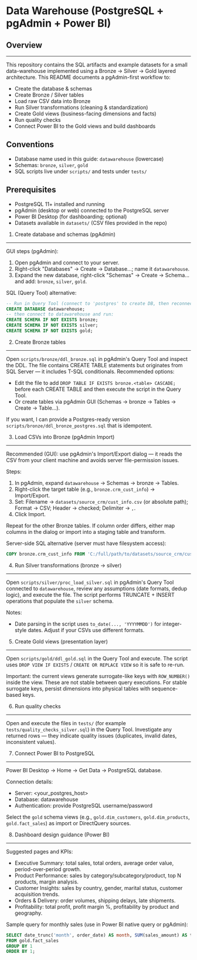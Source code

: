  # **Data Warehouse** (PostgreSQL + pgAdmin + Power BI)

## Overview
---
This repository contains the SQL artifacts and example datasets for a small data-warehouse implemented using a Bronze → Silver → Gold layered architecture. This README documents a pgAdmin-first workflow to:

- Create the database & schemas
- Create Bronze / Silver tables
- Load raw CSV data into Bronze
- Run Silver transformations (cleaning & standardization)
- Create Gold views (business-facing dimensions and facts)
- Run quality checks
- Connect Power BI to the Gold views and build dashboards

Conventions
-----------
- Database name used in this guide: `datawarehouse` (lowercase)
- Schemas: `bronze`, `silver`, `gold`
- SQL scripts live under `scripts/` and tests under `tests/`

Prerequisites
-------------
- PostgreSQL 11+ installed and running
- pgAdmin (desktop or web) connected to the PostgreSQL server
- Power BI Desktop (for dashboarding; optional)
- Datasets available in `datasets/` (CSV files provided in the repo)

1) Create database and schemas (pgAdmin)
---------------------------------------
GUI steps (pgAdmin):

1. Open pgAdmin and connect to your server.
2. Right-click "Databases" → Create → Database...; name it `datawarehouse`.
3. Expand the new database, right-click "Schemas" → Create → Schema... and add: `bronze`, `silver`, `gold`.

SQL (Query Tool) alternative:

```sql
-- Run in Query Tool (connect to 'postgres' to create DB, then reconnect to 'datawarehouse')
CREATE DATABASE datawarehouse;
-- then connect to datawarehouse and run:
CREATE SCHEMA IF NOT EXISTS bronze;
CREATE SCHEMA IF NOT EXISTS silver;
CREATE SCHEMA IF NOT EXISTS gold;
```

2) Create Bronze tables
------------------------
Open `scripts/bronze/ddl_bronze.sql` in pgAdmin's Query Tool and inspect the DDL. The file contains CREATE TABLE statements but originates from SQL Server — it includes T-SQL conditionals. Recommended options:

- Edit the file to add `DROP TABLE IF EXISTS bronze.<table> CASCADE;` before each CREATE TABLE and then execute the script in the Query Tool.
- Or create tables via pgAdmin GUI (Schemas → bronze → Tables → Create → Table...).

If you want, I can provide a Postgres-ready version `scripts/bronze/ddl_bronze_postgres.sql` that is idempotent.

3) Load CSVs into Bronze (pgAdmin Import)
----------------------------------------
Recommended (GUI): use pgAdmin's Import/Export dialog — it reads the CSV from your client machine and avoids server file-permission issues.

Steps:
1. In pgAdmin, expand `datawarehouse` → Schemas → bronze → Tables.
2. Right-click the target table (e.g., `bronze.crm_cust_info`) → Import/Export.
3. Set: Filename → `datasets/source_crm/cust_info.csv` (or absolute path); Format → CSV; Header → checked; Delimiter → `,`.
4. Click Import.

Repeat for the other Bronze tables. If column order differs, either map columns in the dialog or import into a staging table and transform.

Server-side SQL alternative (server must have filesystem access):

```sql
COPY bronze.crm_cust_info FROM 'C:/full/path/to/datasets/source_crm/cust_info.csv' WITH (FORMAT csv, HEADER true, DELIMITER ',');
```

4) Run Silver transformations (bronze → silver)
--------------------------------------------
Open `scripts/silver/proc_load_silver.sql` in pgAdmin's Query Tool connected to `datawarehouse`, review any assumptions (date formats, dedup logic), and execute the file. The script performs TRUNCATE + INSERT operations that populate the `silver` schema.

Notes:
- Date parsing in the script uses `to_date(..., 'YYYYMMDD')` for integer-style dates. Adjust if your CSVs use different formats.

5) Create Gold views (presentation layer)
----------------------------------------
Open `scripts/gold/ddl_gold.sql` in the Query Tool and execute. The script uses `DROP VIEW IF EXISTS` / `CREATE OR REPLACE VIEW` so it is safe to re-run.

Important: the current views generate surrogate-like keys with `ROW_NUMBER()` inside the view. These are not stable between query executions. For stable surrogate keys, persist dimensions into physical tables with sequence-based keys.

6) Run quality checks
---------------------
Open and execute the files in `tests/` (for example `tests/quality_checks_silver.sql`) in the Query Tool. 
Investigate any returned rows — they indicate quality issues (duplicates, invalid dates, inconsistent values).

7) Connect Power BI to PostgreSQL
--------------------------------
Power BI Desktop → Home → Get Data → PostgreSQL database.

Connection details:
- Server: <your_postgres_host>
- Database: datawarehouse
- Authentication: provide PostgreSQL username/password

Select the `gold` schema views (e.g., `gold.dim_customers`, `gold.dim_products`, `gold.fact_sales`) as import or DirectQuery sources.

8) Dashboard design guidance (Power BI)
--------------------------------------
Suggested pages and KPIs:

- Executive Summary: total sales, total orders, average order value, period-over-period growth.
- Product Performance: sales by category/subcategory/product, top N products, margin analysis.
- Customer Insights: sales by country, gender, marital status, customer acquisition trends.
- Orders & Delivery: order volumes, shipping delays, late shipments.
- Profitability: total profit, profit margin %, profitability by product and geography.

Sample query for monthly sales (use in Power BI native query or pgAdmin):

```sql
SELECT date_trunc('month', order_date) AS month, SUM(sales_amount) AS total_sales
FROM gold.fact_sales
GROUP BY 1
ORDER BY 1;
```
